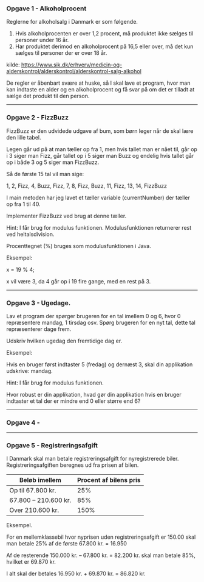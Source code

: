 ### Opgave 1 - Alkoholprocent

Reglerne for alkoholsalg i Danmark er som følgende.
1. Hvis alkoholprocenten er over 1,2 procent, må produktet ikke sælges til personer
   under 16 år.
2. Har produktet derimod en alkoholprocent på 16,5 eller over, må det kun sælges til
   personer der er over 18 år.
   
kilde: https://www.sik.dk/erhverv/medicin-og-alderskontrol/alderskontrol/alderskontrol-salg-alkohol
   
De regler er åbenbart svære at huske, så I skal lave et program, hvor man kan indtaste en alder
og en alkoholprocent og få svar på om det er tilladt at sælge det produkt til den person.

--- 

### Opgave 2 - FizzBuzz

FizzBuzz er den udvidede udgave af bum, som børn leger når de skal lære den lille tabel.

Legen går ud på at man tæller op fra 1, men hvis tallet man er nået til, går op i 3 siger man
Fizz, går tallet op i 5 siger man Buzz og endelig hvis tallet går op i både 3 og 5 siger man
FizzBuzz.

Så de første 15 tal vil man sige:

1, 2, Fizz, 4, Buzz, Fizz, 7, 8, Fizz, Buzz, 11, Fizz, 13, 14, FizzBuzz

I main metoden har jeg lavet et tæller variable (currentNumber) der tæller op fra 1 til 40.

Implementer FizzBuzz ved brug at denne tæller.

Hint: I får brug for modulus funktionen. Modulusfunktionen returnerer rest ved
heltalsdivision. 

Procenttegnet (%) bruges som modulusfunktionen i Java.

Eksempel:

x = 19 % 4;

x vil være 3, da 4 går op i 19 fire gange, med en rest på 3.

---

### Opgave 3 - Ugedage.

Lav et program der spørger brugeren for en tal imellem 0 og 6, hvor 0 repræsentere mandag, 1 tirsdag osv.
Spørg brugeren for en nyt tal, dette tal repræsenterer dage frem.

Udskriv hvilken ugedag den fremtidige dag er.

Eksempel: 

Hvis en bruger først indtaster 5 (fredag) og dernæst 3, skal din applikation udskrive: mandag.

Hint: I får brug for modulus funktionen.

Hvor robust er din applikation, hvad gør din applikation hvis en bruger indtaster et tal der er 
mindre end 0 eller større end 6?

---

### Opgave 4 - 

---

### Opgave 5 - Registreringsafgift

I Danmark skal man betale registreringsafgift for nyregistrerede biler. Registreringsafgiften
beregnes ud fra prisen af bilen.  

| Beløb imellem | Procent af bilens pris |
| --- | --- |
| Op til 67.800 kr. | 25% |
| 67.800 – 210.600 kr. | 85% |
| Over 210.600 kr. | 150% |



Eksempel.

For en mellemklassebil hvor nyprisen uden registreringsafgift er 150.00 skal man betale 25%
af de første 67.800 kr. = 16.950

Af de resterende 150.000 kr. – 67.800 kr. = 82.200 kr. skal man betale 85%, hvilket er 69.870
kr.  

I alt skal der betales 16.950 kr. + 69.870 kr. = 86.820 kr. 
